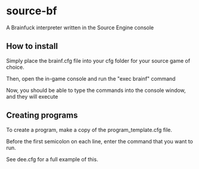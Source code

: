 # source-bf
A Brainfuck interpreter written in the Source Engine console

## How to install
Simply place the brainf.cfg file into your cfg folder for your source game of choice.

Then, open the in-game console and run the "exec brainf" command

Now, you should be able to type the commands into the console window, and they will execute

## Creating programs
To create a program, make a copy of the program_template.cfg file.

Before the first semicolon on each line, enter the command that you want to run. 

See dee.cfg for a full example of this. 
